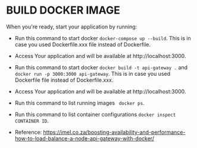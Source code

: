 # BUILD DOCKER IMAGE

When you're ready, start your application by running:
- Run this command to start docker ```docker-compose up --build```. This is in case you used Dockerfile.xxx file instead of Dockerfile.
- Access Your application and will be available at http://localhost:3000.

- Run this command to start docker ```docker build -t api-gateway .``` and ```docker run -p 3000:3000 api-gateway```. This is in case you used Dockerfile file instead of Dockerfile.xxx.
- Access Your application and will be available at http://localhost:3000.

- Run this command to list running images ``` docker ps```.
- Run this command to list container configurations ```docker inspect CONTAINER ID```.

- Reference: https://imel.co.za/boosting-availability-and-performance-how-to-load-balance-a-node-api-gateway-with-docker/
